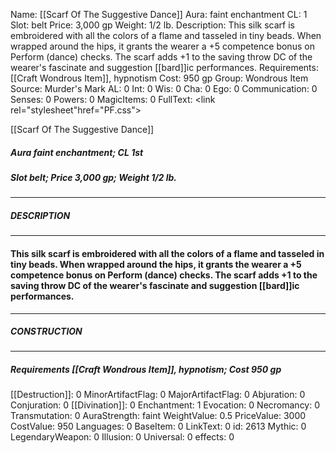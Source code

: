 Name: [[Scarf Of The Suggestive Dance]]
Aura: faint enchantment
CL: 1
Slot: belt
Price: 3,000 gp
Weight: 1/2 lb.
Description: This silk scarf is embroidered with all the colors of a flame and tasseled in tiny beads. When wrapped around the hips, it grants the wearer a +5 competence bonus on Perform (dance) checks. The scarf adds +1 to the saving throw DC of the wearer's fascinate and suggestion [[bard]]ic performances.
Requirements: [[Craft Wondrous Item]], hypnotism
Cost: 950 gp
Group: Wondrous Item
Source: Murder's Mark
AL: 0
Int: 0
Wis: 0
Cha: 0
Ego: 0
Communication: 0
Senses: 0
Powers: 0
MagicItems: 0
FullText: <link rel="stylesheet"href="PF.css"><div class="heading"><p class="alignleft">[[Scarf Of The Suggestive Dance]]</p><div style="clear: both;"></div></div><div><h5><b>Aura </b>faint enchantment; <b>CL </b>1st</h5><h5><b>Slot </b>belt; <b>Price </b>3,000 gp; <b>Weight </b>1/2 lb.</h5></div><hr/><div><h5><b>DESCRIPTION</b></h5></div><hr/><div><h4><p>This silk scarf is embroidered with all the colors of a flame and tasseled in tiny beads. When wrapped around the hips, it grants the wearer a +5 competence bonus on Perform (dance) checks. The scarf adds +1 to the saving throw DC of the wearer's fascinate and suggestion [[bard]]ic performances.</p></h4></div><hr/><div><h5><b>CONSTRUCTION</b></h5></div><hr/><div><h5><b>Requirements </b>[[Craft Wondrous Item]], <i>hypnotism</i>; <b>Cost </b>950 gp</h5></div>
[[Destruction]]: 0
MinorArtifactFlag: 0
MajorArtifactFlag: 0
Abjuration: 0
Conjuration: 0
[[Divination]]: 0
Enchantment: 1
Evocation: 0
Necromancy: 0
Transmutation: 0
AuraStrength: faint
WeightValue: 0.5
PriceValue: 3000
CostValue: 950
Languages: 0
BaseItem: 0
LinkText: 0
id: 2613
Mythic: 0
LegendaryWeapon: 0
Illusion: 0
Universal: 0
effects: 0
